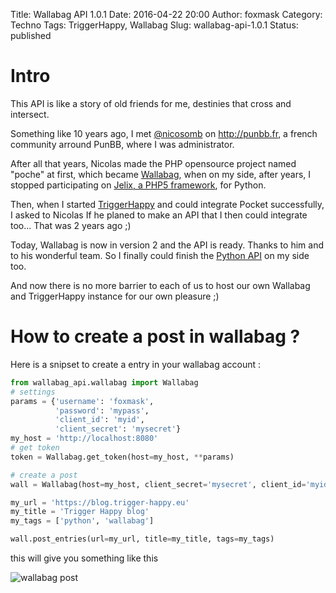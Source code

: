 Title: Wallabag API 1.0.1
Date: 2016-04-22 20:00
Author: foxmask
Category: Techno
Tags: TriggerHappy, Wallabag
Slug: wallabag-api-1.0.1
Status: published

# Intro

This API is like a story of old friends for me, destinies that cross and intersect.

Something like 10 years ago, I met [@nicosomb](https://twitter.com/nicosomb) on http://punbb.fr, a french community arround PunBB, 
where I was administrator.

After all that years, Nicolas made the PHP opensource project named "poche" at first, which became [Wallabag](https://www.wallabag.org/), 
when on my side, after years, I stopped participating on [Jelix, a PHP5 framework](http://jelix.org), for Python.

Then, when I started [TriggerHappy](https://blog.trigger-happy.eu/) and could integrate Pocket successfully,
I asked to Nicolas If he planed to make an API that I then could integrate too... That was 2 years ago ;)

Today, Wallabag is now in version 2 and the API is ready. Thanks to him and to his wonderful team. 
So I finally could finish the [Python API](https://github.com/foxmask/wallabag_api) on my side too.

And now there is no more barrier to each of us to host our own Wallabag and TriggerHappy instance for our own pleasure ;)

# How to create a post in wallabag ?

Here is a snipset to create a entry in your wallabag account :

```python
from wallabag_api.wallabag import Wallabag
# settings
params = {'username': 'foxmask',
          'password': 'mypass',
          'client_id': 'myid',
          'client_secret': 'mysecret'}
my_host = 'http://localhost:8080'
# get token
token = Wallabag.get_token(host=my_host, **params)

# create a post
wall = Wallabag(host=my_host, client_secret='mysecret', client_id='myid', token=token)

my_url = 'https://blog.trigger-happy.eu'
my_title = 'Trigger Happy blog'
my_tags = ['python', 'wallabag']

wall.post_entries(url=my_url, title=my_title, tags=my_tags)
```

this will give you something like this 

![wallabag post](https://raw.githubusercontent.com/foxmask/wallabag_api/master/wallabag.png)
